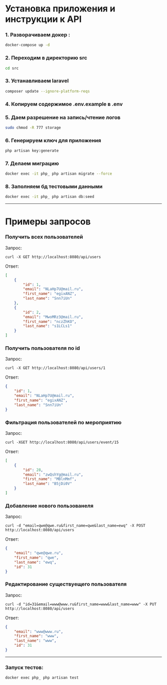 # Установка приложения и инструкции к API

### 1. Разворачиваем докер :
```sh
docker-compose up -d
```
### 2. Переходим в директорию src
```sh
cd src
```

### 3. Устанавливаем laravel
```sh
composer update --ignore-platform-reqs
```

### 4. Копируем содержимое .env.example в .env

### 5. Даем разрешение на запись/чтение логов 
```sh
sudo chmod -R 777 storage
```

### 6. Генерируем ключ для приложения 
```sh
php artisan key:generate
```

### 7. Делаем миграцию 
```sh
docker exec -it php_ php artisan migrate --force
```

### 8. Заполняем бд тестовыми данными
```sh
docker exec -it php_ php artisan db:seed
```

___
# Примеры запросов
### Получить всех пользователей
Запрос:
```
curl -X GET http://localhost:8080/api/users
```
Ответ: 
```json
[
    {
        "id": 1,
        "email": "NLaHp7U@mail.ru",
        "first_name": "egixANZ",
        "last_name": "Snn7iUn"
    },
    {
        "id": 2,
        "email": "MwoMRz3@mail.ru",
        "first_name": "nczZhKO",
        "last_name": "s1LCLs1"
    }
]
```

### Получить пользователя по id
Запрос:
```
curl -X GET http://localhost:8080/api/users/1
```
Ответ: 
```json
{
    "id": 1,
    "email": "NLaHp7U@mail.ru",
    "first_name": "egixANZ",
    "last_name": "Snn7iUn"
}
```

### Фильтрация пользователей по мероприятию
Запрос:
```
curl -XGET http://localhost:8080/api/users/event/15
```
Ответ:
```json
[
    {
        "id": 28,
        "email": "zwQshYg@mail.ru",
        "first_name": "MBlnMmf",
        "last_name": "B5jDi0V"
    }
]
```

### Добавление нового пользованеля
Запрос:
```
curl -d "email=qwe@qwe.ru&first_name=qwe&last_name=ewq" -X POST http://localhost:8080/api/users
```
Ответ:
```json
{
    "email": "qwe@qwe.ru",
    "first_name": "qwe",
    "last_name": "ewq",
    "id": 31
}
```

### Редактирование существуещего пользователя
Запрос:
```
curl -d "id=31&email=www@www.ru&first_name=www&last_name=www" -X PUT http://localhost:8080/api/users
```
Ответ:
```json
{
    "email": "www@www.ru",
    "first_name": "www",
    "last_name": "www",
    "id": 31
}
```

___
### Запуск тестов: 

```sh
docker exec php_ php artisan test
```


